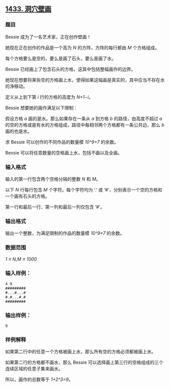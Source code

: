 ## [1433. 洞穴壁画](https://www.acwing.com/problem/content/1435/)

### 题目

Bessie 成为了一名艺术家，正在创作壁画！

她现在正在创作的作品是一个高为 *N* 的方阵，方阵的每行都由 *M* 个方格组成。

每个方格要么是空的，要么是画了石头，要么是画了水。

Bessie 已经画上了包含石头的方格，这其中包括整幅画作的边界。

她现在想要将某些空的方格画上水，使得如果这幅画是真实的，其中应当不存在水的净移动。

定义从上到下第 *i* 行的方格的高度为 *N+1−i*。

Bessie 想要她的画作满足以下限制：

假设方格 *a* 画的是水。那么如果存在一条从 *a* 到方格 *b* 的路径，由高度不超过 *a* 的空的方格或是有水的方格组成，路径中每相邻两个方格都有一条公共边，那么 *b* 画的也是水。

求 Bessie 可以创作的不同作品的数量模 *10^9+7* 的余数。

Bessie 可以将任意数量的空格画上水，包括不画以及全画。

### 输入格式

输入的第一行包含两个空格分隔的整数 *N* 和 *M*。

以下 *N* 行每行包含 *M* 个字符。每个字符均为 ‘.’ 或 ‘#’，分别表示一个空的方格和一个画有石头的方格。

第一行和最后一行、第一列和最后一列仅包含 ‘#’。

### 输出格式

输出一个整数，为满足限制的作品的数量模 *10^9+7* 的余数。

### 数据范围

*1 ≤ N,M ≤ 1000*

### 输入样例：

```
4 9
#########
#...#...#
#.#...#.#
#########
```

### 输出样例：

```
9
```

### 样例解释

如果第二行中的任意一个方格被画上水，那么所有空的方格必须都被画上水。

如果第二行的方格都不画水，那么 Bessie 可以选择画上第三行的空格组成的三个连续区域的任意子集来画水。

所以，画作的总数等于 *1+2^3=9*。
